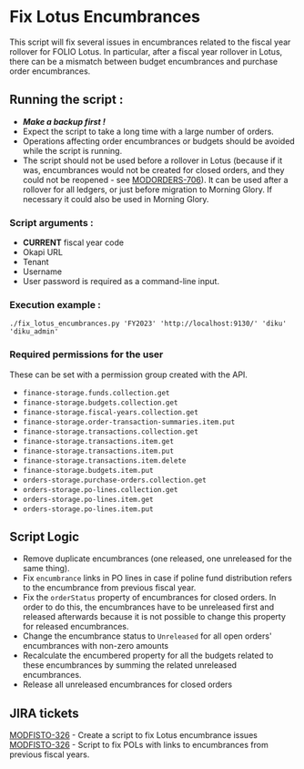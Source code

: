 # Fix Lotus Encumbrances

This script will fix several issues in encumbrances related to the fiscal year rollover for FOLIO Lotus.
In particular, after a fiscal year rollover in Lotus, there can be a mismatch between budget encumbrances and purchase order encumbrances.

## Running the script :

- ***Make a backup first !***
- Expect the script to take a long time with a large number of orders.
- Operations affecting order encumbrances or budgets should be avoided while the script is running.
- The script should not be used before a rollover in Lotus (because if it was, encumbrances would not be created for closed orders, and they could not be reopened - see [MODORDERS-706](https://issues.folio.org/browse/MODORDERS-706)). It can be used after a rollover for all ledgers, or just before migration to Morning Glory. If necessary it could also be used in Morning Glory.

### Script arguments :

- **CURRENT** fiscal year code
- Okapi URL
- Tenant
- Username
- User password is required as a command-line input.

### Execution example :
`./fix_lotus_encumbrances.py 'FY2023' 'http://localhost:9130/' 'diku' 'diku_admin'`

### Required permissions for the user
These can be set with a permission group created with the API.

- `finance-storage.funds.collection.get`
- `finance-storage.budgets.collection.get`
- `finance-storage.fiscal-years.collection.get`
- `finance-storage.order-transaction-summaries.item.put`
- `finance-storage.transactions.collection.get`
- `finance-storage.transactions.item.get`
- `finance-storage.transactions.item.put`
- `finance-storage.transactions.item.delete`
- `finance-storage.budgets.item.put`
- `orders-storage.purchase-orders.collection.get`
- `orders-storage.po-lines.collection.get`
- `orders-storage.po-lines.item.get`
- `orders-storage.po-lines.item.put`

## Script Logic

- Remove duplicate encumbrances (one released, one unreleased for the same thing).
- Fix `encumbrance` links in PO lines in case if poline fund distribution refers to the encumbrance from previous fiscal year.
- Fix the `orderStatus` property of encumbrances for closed orders. In order to do this, the encumbrances have to be unreleased first and released afterwards because it is not possible to change this property for released encumbrances.
- Change the encumbrance status to `Unreleased` for all open orders' encumbrances with non-zero amounts
- Recalculate the encumbered property for all the budgets related to these encumbrances by summing the related unreleased encumbrances.
- Release all unreleased encumbrances for closed orders

## JIRA tickets
[MODFISTO-326](https://issues.folio.org/browse/MODFISTO-326) - Create a script to fix Lotus encumbrance issues
[MODFISTO-326](https://issues.folio.org/browse/MODFISTO-350) - Script to fix POLs with links to encumbrances from previous fiscal years.

